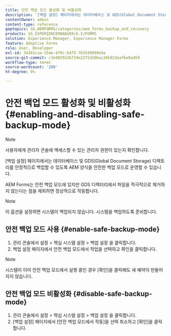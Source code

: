 ```yaml
---
title: 안전 백업 모드 활성화 및 비활성화
description: '[백업 설정] 페이지에서는 데이터베이스 및 GDS(Global Document Storage) 디렉토리를 안정적으로 백업할 수 있도록 AEM 양식을 안전한 백업 모드로 운영할 수 있습니다. 안전 백업 모드를 활성화하고 비활성화하는 방법에 대해 알아봅니다.'
contentOwner: admin
content-type: reference
geptopics: SG_AEMFORMS/categories/aem_forms_backup_and_recovery
products: SG_EXPERIENCEMANAGER/6.5/FORMS
solution: Experience Manager, Experience Manager Forms
feature: Adaptive Forms
role: User, Developer
exl-id: 34381caa-154e-479c-b475-7b3549909e9a
source-git-commit: c3e9029236734e22f5d266ac26b923eafbe0a459
workflow-type: tm+mt
source-wordcount: '208'
ht-degree: 0%

---
```


# 안전 백업 모드 활성화 및 비활성화 {#enabling-and-disabling-safe-backup-mode}

>[!NOTE]
> 
> 사용자에게 관리자 콘솔에 액세스할 수 있는 관리자 권한이 있는지 확인합니다.

[백업 설정] 페이지에서는 데이터베이스 및 GDS(Global Document Storage) 디렉토리를 안정적으로 백업할 수 있도록 AEM 양식을 안전한 백업 모드로 운영할 수 있습니다.

AEM Forms는 안전 백업 모드에 있지만 GDS 디렉터리에서 파일을 적극적으로 제거하지 않는다는 점을 제외하면 정상적으로 작동합니다.

>[!NOTE]
>
>이 옵션을 설정하면 시스템이 백업되지 않습니다. 시스템을 백업하도록 준비합니다.

## 안전 백업 모드 사용 {#enable-safe-backup-mode}

1. 관리 콘솔에서 설정 > 핵심 시스템 설정 > 백업 설정 을 클릭합니다.
1. 백업 설정 페이지에서 안전 백업 모드에서 작업을 선택하고 확인을 클릭합니다.

>[!NOTE]
>
>시스템이 이미 안전 백업 모드에서 실행 중인 경우 [확인]을 클릭해도 새 예약이 만들어지지 않습니다.

## 안전 백업 모드 비활성화 {#disable-safe-backup-mode}

1. 관리 콘솔에서 설정 > 핵심 시스템 설정 > 백업 설정 을 클릭합니다.
1. [백업 설정] 페이지에서 [안전 백업 모드에서 작동]을 선택 취소하고 [확인]을 클릭합니다.

